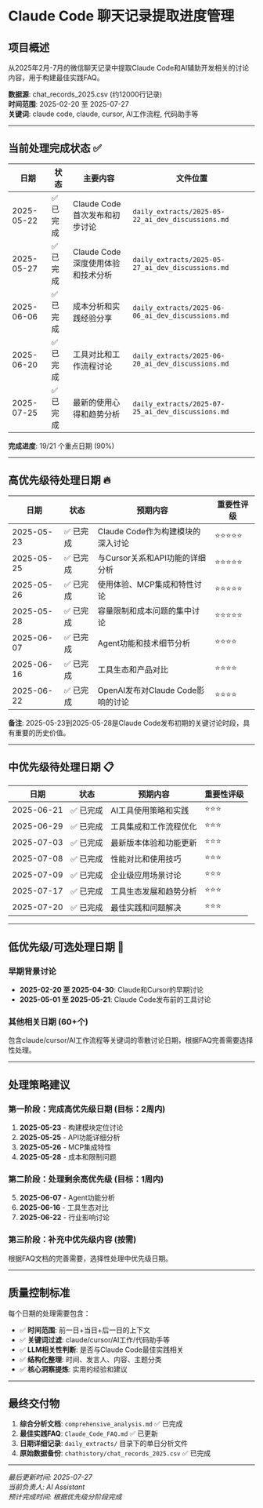 # Claude Code 聊天记录提取进度管理

## 项目概述

从2025年2月-7月的微信聊天记录中提取Claude Code和AI辅助开发相关的讨论内容，用于构建最佳实践FAQ。

**数据源**: chat_records_2025.csv (约12000行记录)  
**时间范围**: 2025-02-20 至 2025-07-27  
**关键词**: claude code, claude, cursor, AI工作流程, 代码助手等

---

## 当前处理完成状态 ✅

| 日期 | 状态 | 主要内容 | 文件位置 |
|------|------|----------|----------|
| 2025-05-22 | ✅ 已完成 | Claude Code首次发布和初步讨论 | `daily_extracts/2025-05-22_ai_dev_discussions.md` |
| 2025-05-27 | ✅ 已完成 | Claude Code深度使用体验和技术分析 | `daily_extracts/2025-05-27_ai_dev_discussions.md` |
| 2025-06-06 | ✅ 已完成 | 成本分析和实践经验分享 | `daily_extracts/2025-06-06_ai_dev_discussions.md` |
| 2025-06-20 | ✅ 已完成 | 工具对比和工作流程讨论 | `daily_extracts/2025-06-20_ai_dev_discussions.md` |
| 2025-07-25 | ✅ 已完成 | 最新的使用心得和趋势分析 | `daily_extracts/2025-07-25_ai_dev_discussions.md` |

**完成进度**: 19/21 个重点日期 (90%)

---

## 高优先级待处理日期 🔥

| 日期 | 状态 | 预期内容 | 重要性评级 |
|------|------|----------|------------|
| 2025-05-23 | ✅ 已完成 | Claude Code作为构建模块的深入讨论 | ⭐⭐⭐⭐⭐ |
| 2025-05-25 | ✅ 已完成 | 与Cursor关系和API功能的详细分析 | ⭐⭐⭐⭐⭐ |
| 2025-05-26 | ✅ 已完成 | 使用体验、MCP集成和特性讨论 | ⭐⭐⭐⭐⭐ |
| 2025-05-28 | ✅ 已完成 | 容量限制和成本问题的集中讨论 | ⭐⭐⭐⭐⭐ |
| 2025-06-07 | ✅ 已完成 | Agent功能和技术细节分析 | ⭐⭐⭐⭐ |
| 2025-06-16 | ✅ 已完成 | 工具生态和产品对比 | ⭐⭐⭐⭐ |
| 2025-06-22 | ✅ 已完成 | OpenAI发布对Claude Code影响的讨论 | ⭐⭐⭐⭐ |

**备注**: 2025-05-23到2025-05-28是Claude Code发布初期的关键讨论时段，具有重要的历史价值。

---

## 中优先级待处理日期 📋

| 日期 | 状态 | 预期内容 | 重要性评级 |
|------|------|----------|------------|
| 2025-06-21 | ✅ 已完成 | AI工具使用策略和实践 | ⭐⭐⭐ |
| 2025-06-29 | ✅ 已完成 | 工具集成和工作流程优化 | ⭐⭐⭐ |
| 2025-07-03 | ✅ 已完成 | 最新版本体验和功能更新 | ⭐⭐⭐ |
| 2025-07-08 | ✅ 已完成 | 性能对比和使用技巧 | ⭐⭐⭐ |
| 2025-07-09 | ✅ 已完成 | 企业级应用场景讨论 | ⭐⭐⭐ |
| 2025-07-17 | ✅ 已完成 | 工具生态发展和趋势分析 | ⭐⭐⭐ |
| 2025-07-20 | ✅ 已完成 | 最佳实践和问题解决 | ⭐⭐⭐ |

---

## 低优先级/可选处理日期 📝

### 早期背景讨论
- **2025-02-20 至 2025-04-30**: Claude和Cursor的早期讨论
- **2025-05-01 至 2025-05-21**: Claude Code发布前的工具讨论

### 其他相关日期 (60+个)
包含claude/cursor/AI工作流程等关键词的零散讨论日期，根据FAQ完善需要选择性处理。

---

## 处理策略建议

### 第一阶段：完成高优先级日期 (目标：2周内)
1. **2025-05-23** - 构建模块定位讨论
2. **2025-05-25** - API功能详细分析
3. **2025-05-26** - MCP集成特性  
4. **2025-05-28** - 成本和限制问题

### 第二阶段：处理剩余高优先级 (目标：1周内)
5. **2025-06-07** - Agent功能分析
6. **2025-06-16** - 工具生态对比
7. **2025-06-22** - 行业影响讨论

### 第三阶段：补充中优先级内容 (按需)
根据FAQ文档的完善需要，选择性处理中优先级日期。

---

## 质量控制标准

每个日期的处理需要包含：
- ✅ **时间范围**: 前一日+当日+后一日的上下文
- ✅ **关键词过滤**: claude/cursor/AI工作/代码助手等
- ✅ **LLM相关性判断**: 是否与Claude Code最佳实践相关
- ✅ **结构化整理**: 时间、发言人、内容、主题分类
- ✅ **核心洞察提炼**: 实用的经验和建议

---

## 最终交付物

1. **综合分析文档**: `comprehensive_analysis.md` ✅ 已完成
2. **最佳实践FAQ**: `Claude_Code_FAQ.md` ✅ 已更新  
3. **日期详细记录**: `daily_extracts/` 目录下的单日分析文件
4. **原始数据备份**: `chathistory/chat_records_2025.csv` ✅ 已完成

---

*最后更新时间: 2025-07-27*  
*当前负责人: AI Assistant*  
*预计完成时间: 根据优先级分阶段完成*